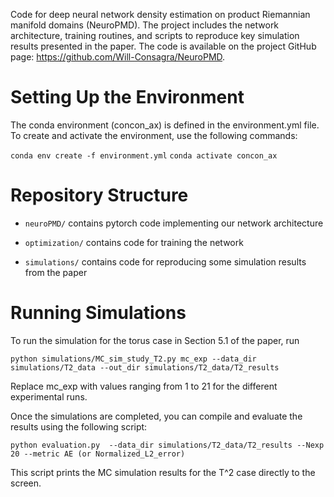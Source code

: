 Code for deep neural network density estimation on product Riemannian manifold domains (NeuroPMD). 
The project includes the network architecture, training routines, and scripts to reproduce key simulation results presented in the paper. 
The code is available on the project GitHub page: https://github.com/Will-Consagra/NeuroPMD.

# Setting Up the Environment

The conda environment (concon_ax) is defined in the environment.yml file. To create and activate the environment, use the following commands:

`conda env create -f environment.yml` 
`conda activate concon_ax`

# Repository Structure

- `neuroPMD/` contains pytorch code implementing our network architecture

- `optimization/` contains code for training the network 

- `simulations/` contains code for reproducing some simulation results from the paper 

# Running Simulations

To run the simulation for the torus case in Section 5.1 of the paper, run

`python simulations/MC_sim_study_T2.py mc_exp --data_dir simulations/T2_data --out_dir simulations/T2_data/T2_results`

Replace mc_exp with values ranging from 1 to 21 for the different experimental runs.

Once the simulations are completed, you can compile and evaluate the results using the following script:

`python evaluation.py  --data_dir simulations/T2_data/T2_results --Nexp 20 --metric AE (or Normalized_L2_error)`

This script prints the MC simulation results for the T^2 case directly to the screen. 

